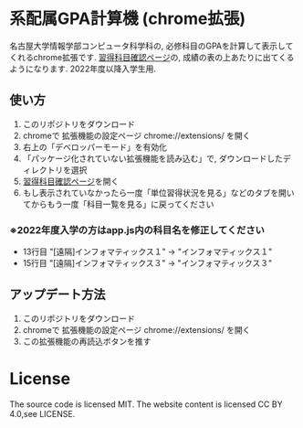 # 系配属GPA計算機 (chrome拡張)
名古屋大学情報学部コンピュータ科学科の, 必修科目のGPAを計算して表示してくれるchrome拡張です.
[習得科目確認ページ](https://app4.srv.nagoya-u.ac.jp/camweb/wssrlstr.do)の, 成績の表の上あたりに出てくるようになります.
2022年度以降入学生用. 

## 使い方

1. このリポジトリをダウンロード
1. chromeで 拡張機能の設定ページ chrome://extensions/ を開く
2. 右上の「デベロッパーモード」を有効化
3. 「パッケージ化されていない拡張機能を読み込む」で, ダウンロードしたディレクトリを選択
4. [習得科目確認ページ](https://app4.srv.nagoya-u.ac.jp/camweb/wssrlstr.do)を開く
5. もし表示されていなかったら一度「単位習得状況を見る」などのタブを開いてからもう一度「科目一覧を見る」に戻ってください

### **※2022年度入学の方はapp.js内の科目名を修正してください**

- 13行目 "[遠隔]インフォマティックス１" → "インフォマティックス１"
- 15行目 "[遠隔]インフォマティックス３" → "インフォマティックス３"

## アップデート方法
1. このリポジトリをダウンロード
1. chromeで 拡張機能の設定ページ chrome://extensions/ を開く
1. この拡張機能の再読込ボタンを推す

# License
The source code is licensed MIT. The website content is licensed CC BY 4.0,see LICENSE.
